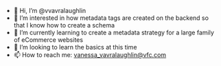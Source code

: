 - 👋 Hi, I’m @vvavralaughlin
- 👀 I’m interested in how metadata tags are created on the backend so that I know how to create a schema
- 🌱 I’m currently learning to create a metadata strategy for a large family of eCommerce websites
- 💞️ I’m looking to learn the basics at this time
- 📫 How to reach me: vanessa_vavralaughlin@vfc.com

<!---
vvavralaughlin/vvavralaughlin is a ✨ special ✨ repository because its `README.md` (this file) appears on your GitHub profile.
You can click the Preview link to take a look at your changes.
--->
